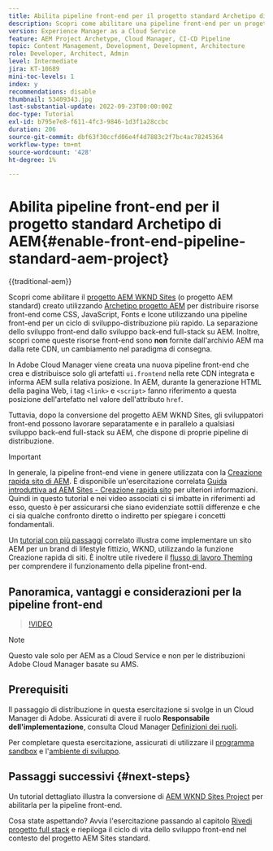 ```yaml
---
title: Abilita pipeline front-end per il progetto standard Archetipo di AEM
description: Scopri come abilitare una pipeline front-end per un progetto AEM standard per una distribuzione più rapida delle risorse statiche come CSS, JavaScript, Font e icone. Separazione dello sviluppo front-end dallo sviluppo back-end full-stack su AEM.
version: Experience Manager as a Cloud Service
feature: AEM Project Archetype, Cloud Manager, CI-CD Pipeline
topic: Content Management, Development, Development, Architecture
role: Developer, Architect, Admin
level: Intermediate
jira: KT-10689
mini-toc-levels: 1
index: y
recommendations: disable
thumbnail: 53409343.jpg
last-substantial-update: 2022-09-23T00:00:00Z
doc-type: Tutorial
exl-id: b795e7e8-f611-4fc3-9846-1d3f1a28ccbc
duration: 206
source-git-commit: dbf63f30ccfd06e4f4d7883c2f7bc4ac78245364
workflow-type: tm+mt
source-wordcount: '428'
ht-degree: 1%

---
```


# Abilita pipeline front-end per il progetto standard Archetipo di AEM{#enable-front-end-pipeline-standard-aem-project}

{{traditional-aem}}

Scopri come abilitare il [progetto AEM WKND Sites](https://github.com/adobe/aem-guides-wknd) (o progetto AEM standard) creato utilizzando [Archetipo progetto AEM](https://github.com/adobe/aem-project-archetype) per distribuire risorse front-end come CSS, JavaScript, Fonts e Icone utilizzando una pipeline front-end per un ciclo di sviluppo-distribuzione più rapido. La separazione dello sviluppo front-end dallo sviluppo back-end full-stack su AEM. Inoltre, scopri come queste risorse front-end sono __non__ fornite dall&#39;archivio AEM ma dalla rete CDN, un cambiamento nel paradigma di consegna.


In Adobe Cloud Manager viene creata una nuova pipeline front-end che crea e distribuisce solo gli artefatti `ui.frontend` nella rete CDN integrata e informa AEM sulla relativa posizione. In AEM, durante la generazione HTML della pagina Web, i tag `<link>` e `<script>` fanno riferimento a questa posizione dell&#39;artefatto nel valore dell&#39;attributo `href`.

Tuttavia, dopo la conversione del progetto AEM WKND Sites, gli sviluppatori front-end possono lavorare separatamente e in parallelo a qualsiasi sviluppo back-end full-stack su AEM, che dispone di proprie pipeline di distribuzione.

>[!IMPORTANT]
>
>In generale, la pipeline front-end viene in genere utilizzata con la [Creazione rapida sito di AEM](https://experienceleague.adobe.com/docs/experience-manager-cloud-service/content/sites/administering/site-creation/quick-site/overview.html?lang=it). È disponibile un&#39;esercitazione correlata [Guida introduttiva ad AEM Sites - Creazione rapida sito](https://experienceleague.adobe.com/docs/experience-manager-learn/getting-started-wknd-tutorial-develop/site-template/overview.html?lang=it) per ulteriori informazioni. Quindi in questo tutorial e nei video associati ci si imbatte in riferimenti ad esso, questo è per assicurarsi che siano evidenziate sottili differenze e che ci sia qualche confronto diretto o indiretto per spiegare i concetti fondamentali.


Un [tutorial con più passaggi](https://experienceleague.adobe.com/docs/experience-manager-learn/getting-started-wknd-tutorial-develop/site-template/overview.html?lang=it) correlato illustra come implementare un sito AEM per un brand di lifestyle fittizio, WKND, utilizzando la funzione Creazione rapida di siti. È inoltre utile rivedere il [flusso di lavoro Theming](https://experienceleague.adobe.com/docs/experience-manager-learn/getting-started-wknd-tutorial-develop/site-template/theming.html?lang=it) per comprendere il funzionamento della pipeline front-end.

## Panoramica, vantaggi e considerazioni per la pipeline front-end

>[!VIDEO](https://video.tv.adobe.com/v/3409343?quality=12&learn=on)


>[!NOTE]
>
>Questo vale solo per AEM as a Cloud Service e non per le distribuzioni Adobe Cloud Manager basate su AMS.

## Prerequisiti

Il passaggio di distribuzione in questa esercitazione si svolge in un Cloud Manager di Adobe. Assicurati di avere il ruolo __Responsabile dell&#39;implementazione__, consulta Cloud Manager [Definizioni dei ruoli](https://experienceleague.adobe.com/docs/experience-manager-cloud-manager/content/requirements/users-and-roles.html?lang=it#role-definitions).

Per completare questa esercitazione, assicurati di utilizzare il [programma sandbox](https://experienceleague.adobe.com/docs/experience-manager-cloud-service/content/implementing/using-cloud-manager/programs/introduction-sandbox-programs.html?lang=it) e l&#39;[ambiente di sviluppo](https://experienceleague.adobe.com/docs/experience-manager-cloud-service/content/implementing/using-cloud-manager/manage-environments.html?lang=it).

## Passaggi successivi {#next-steps}

Un tutorial dettagliato illustra la conversione di [AEM WKND Sites Project](https://github.com/adobe/aem-guides-wknd) per abilitarla per la pipeline front-end.

Cosa state aspettando? Avvia l&#39;esercitazione passando al capitolo [Rivedi progetto full stack](review-uifrontend-module.md) e riepiloga il ciclo di vita dello sviluppo front-end nel contesto del progetto AEM Sites standard.
